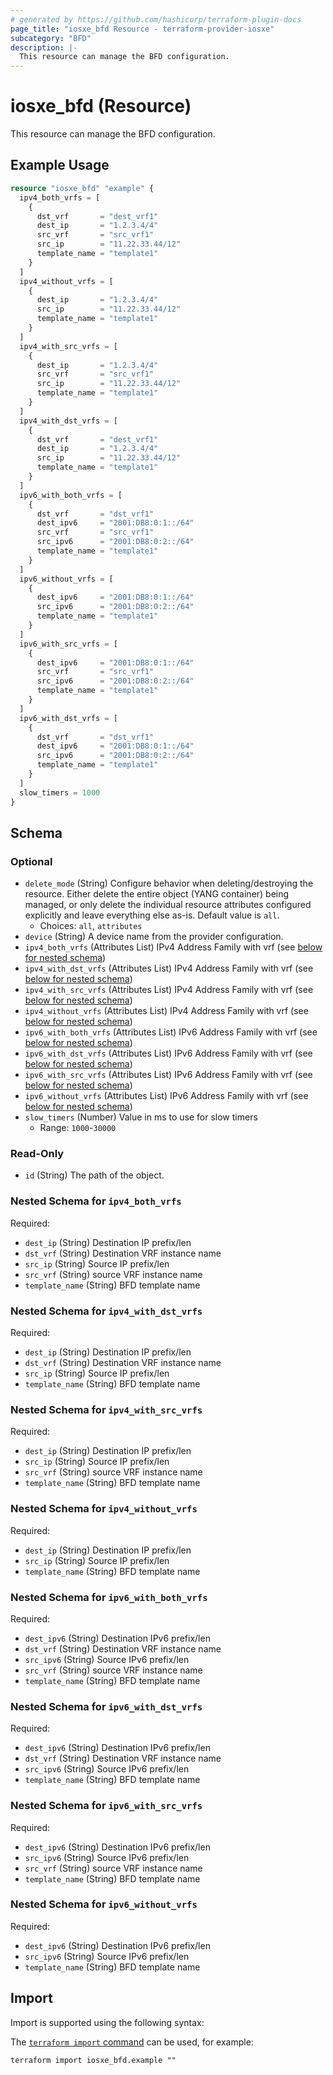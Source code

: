 ```yaml
---
# generated by https://github.com/hashicorp/terraform-plugin-docs
page_title: "iosxe_bfd Resource - terraform-provider-iosxe"
subcategory: "BFD"
description: |-
  This resource can manage the BFD configuration.
---
```


# iosxe_bfd (Resource)

This resource can manage the BFD configuration.

## Example Usage

```terraform
resource "iosxe_bfd" "example" {
  ipv4_both_vrfs = [
    {
      dst_vrf       = "dest_vrf1"
      dest_ip       = "1.2.3.4/4"
      src_vrf       = "src_vrf1"
      src_ip        = "11.22.33.44/12"
      template_name = "template1"
    }
  ]
  ipv4_without_vrfs = [
    {
      dest_ip       = "1.2.3.4/4"
      src_ip        = "11.22.33.44/12"
      template_name = "template1"
    }
  ]
  ipv4_with_src_vrfs = [
    {
      dest_ip       = "1.2.3.4/4"
      src_vrf       = "src_vrf1"
      src_ip        = "11.22.33.44/12"
      template_name = "template1"
    }
  ]
  ipv4_with_dst_vrfs = [
    {
      dst_vrf       = "dest_vrf1"
      dest_ip       = "1.2.3.4/4"
      src_ip        = "11.22.33.44/12"
      template_name = "template1"
    }
  ]
  ipv6_with_both_vrfs = [
    {
      dst_vrf       = "dst_vrf1"
      dest_ipv6     = "2001:DB8:0:1::/64"
      src_vrf       = "src_vrf1"
      src_ipv6      = "2001:DB8:0:2::/64"
      template_name = "template1"
    }
  ]
  ipv6_without_vrfs = [
    {
      dest_ipv6     = "2001:DB8:0:1::/64"
      src_ipv6      = "2001:DB8:0:2::/64"
      template_name = "template1"
    }
  ]
  ipv6_with_src_vrfs = [
    {
      dest_ipv6     = "2001:DB8:0:1::/64"
      src_vrf       = "src_vrf1"
      src_ipv6      = "2001:DB8:0:2::/64"
      template_name = "template1"
    }
  ]
  ipv6_with_dst_vrfs = [
    {
      dst_vrf       = "dst_vrf1"
      dest_ipv6     = "2001:DB8:0:1::/64"
      src_ipv6      = "2001:DB8:0:2::/64"
      template_name = "template1"
    }
  ]
  slow_timers = 1000
}
```

<!-- schema generated by tfplugindocs -->
## Schema

### Optional

- `delete_mode` (String) Configure behavior when deleting/destroying the resource. Either delete the entire object (YANG container) being managed, or only delete the individual resource attributes configured explicitly and leave everything else as-is. Default value is `all`.
  - Choices: `all`, `attributes`
- `device` (String) A device name from the provider configuration.
- `ipv4_both_vrfs` (Attributes List) IPv4 Address Family with vrf (see [below for nested schema](#nestedatt--ipv4_both_vrfs))
- `ipv4_with_dst_vrfs` (Attributes List) IPv4 Address Family with vrf (see [below for nested schema](#nestedatt--ipv4_with_dst_vrfs))
- `ipv4_with_src_vrfs` (Attributes List) IPv4 Address Family with vrf (see [below for nested schema](#nestedatt--ipv4_with_src_vrfs))
- `ipv4_without_vrfs` (Attributes List) IPv4 Address Family with vrf (see [below for nested schema](#nestedatt--ipv4_without_vrfs))
- `ipv6_with_both_vrfs` (Attributes List) IPv6 Address Family with vrf (see [below for nested schema](#nestedatt--ipv6_with_both_vrfs))
- `ipv6_with_dst_vrfs` (Attributes List) IPv6 Address Family with vrf (see [below for nested schema](#nestedatt--ipv6_with_dst_vrfs))
- `ipv6_with_src_vrfs` (Attributes List) IPv6 Address Family with vrf (see [below for nested schema](#nestedatt--ipv6_with_src_vrfs))
- `ipv6_without_vrfs` (Attributes List) IPv6 Address Family with vrf (see [below for nested schema](#nestedatt--ipv6_without_vrfs))
- `slow_timers` (Number) Value in ms to use for slow timers
  - Range: `1000`-`30000`

### Read-Only

- `id` (String) The path of the object.

<a id="nestedatt--ipv4_both_vrfs"></a>
### Nested Schema for `ipv4_both_vrfs`

Required:

- `dest_ip` (String) Destination IP prefix/len
- `dst_vrf` (String) Destination VRF instance name
- `src_ip` (String) Source IP prefix/len
- `src_vrf` (String) source VRF instance name
- `template_name` (String) BFD template name


<a id="nestedatt--ipv4_with_dst_vrfs"></a>
### Nested Schema for `ipv4_with_dst_vrfs`

Required:

- `dest_ip` (String) Destination IP prefix/len
- `dst_vrf` (String) Destination VRF instance name
- `src_ip` (String) Source IP prefix/len
- `template_name` (String) BFD template name


<a id="nestedatt--ipv4_with_src_vrfs"></a>
### Nested Schema for `ipv4_with_src_vrfs`

Required:

- `dest_ip` (String) Destination IP prefix/len
- `src_ip` (String) Source IP prefix/len
- `src_vrf` (String) source VRF instance name
- `template_name` (String) BFD template name


<a id="nestedatt--ipv4_without_vrfs"></a>
### Nested Schema for `ipv4_without_vrfs`

Required:

- `dest_ip` (String) Destination IP prefix/len
- `src_ip` (String) Source IP prefix/len
- `template_name` (String) BFD template name


<a id="nestedatt--ipv6_with_both_vrfs"></a>
### Nested Schema for `ipv6_with_both_vrfs`

Required:

- `dest_ipv6` (String) Destination IPv6 prefix/len
- `dst_vrf` (String) Destination VRF instance name
- `src_ipv6` (String) Source IPv6 prefix/len
- `src_vrf` (String) source VRF instance name
- `template_name` (String) BFD template name


<a id="nestedatt--ipv6_with_dst_vrfs"></a>
### Nested Schema for `ipv6_with_dst_vrfs`

Required:

- `dest_ipv6` (String) Destination IPv6 prefix/len
- `dst_vrf` (String) Destination VRF instance name
- `src_ipv6` (String) Source IPv6 prefix/len
- `template_name` (String) BFD template name


<a id="nestedatt--ipv6_with_src_vrfs"></a>
### Nested Schema for `ipv6_with_src_vrfs`

Required:

- `dest_ipv6` (String) Destination IPv6 prefix/len
- `src_ipv6` (String) Source IPv6 prefix/len
- `src_vrf` (String) source VRF instance name
- `template_name` (String) BFD template name


<a id="nestedatt--ipv6_without_vrfs"></a>
### Nested Schema for `ipv6_without_vrfs`

Required:

- `dest_ipv6` (String) Destination IPv6 prefix/len
- `src_ipv6` (String) Source IPv6 prefix/len
- `template_name` (String) BFD template name

## Import

Import is supported using the following syntax:

The [`terraform import` command](https://developer.hashicorp.com/terraform/cli/commands/import) can be used, for example:

```shell
terraform import iosxe_bfd.example ""
```
